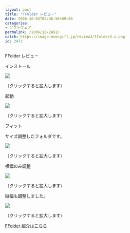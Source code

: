 ```yaml
---
layout: post
title: "FFolder レビュー"
date: 2006-10-03T08:36:56+09:00
categories:
- ソフトウェア
permalink: /2006/10/2491/
catch: https://image.moongift.jp/review3/ffolder3.s.png
id: 2473
---
```

FFolder レビュー  
<!--more-->

インストール

  

[![](https://image.moongift.jp/review3/ffolder1.s.png)](https://image.moongift.jp/review3/ffolder1.png)  
  
（クリックすると拡大します)

  

起動

  

[![](https://image.moongift.jp/review3/ffolder2.s.png)](https://image.moongift.jp/review3/ffolder2.png)  
  
（クリックすると拡大します)

  

フィット

  

サイズ調整したフォルダです。

  

[![](https://image.moongift.jp/review3/ffolder3.s.png)](https://image.moongift.jp/review3/ffolder3.png)  
  
（クリックすると拡大します)

  

横幅のみ調整

  

[![](https://image.moongift.jp/review3/ffolder4.s.png)](https://image.moongift.jp/review3/ffolder4.png)  
  
（クリックすると拡大します)

  

縦幅も調整しました。

  

[![](https://image.moongift.jp/review3/ffolder5.s.png)](https://image.moongift.jp/review3/ffolder5.png)  
  
（クリックすると拡大します)

  

[FFolder 紹介はこちら](http://fw.moongift.jp/intro/i-2490.html)

